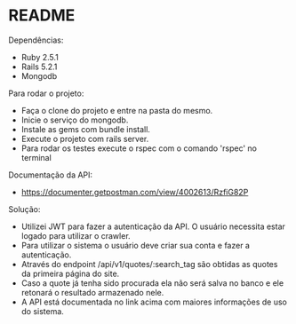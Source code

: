 # README

Dependências: 
- Ruby 2.5.1
- Rails 5.2.1
- Mongodb

Para rodar o projeto:

- Faça o clone do projeto e entre na pasta do mesmo.
- Inicie o serviço do mongodb.
- Instale as gems com bundle install.
- Execute o projeto com rails server.
- Para rodar os testes execute o rspec com o comando 'rspec' no terminal

Documentação da API:
- https://documenter.getpostman.com/view/4002613/RzfiG82P

Solução:
- Utilizei JWT para fazer a autenticação da API. O usuário necessita estar logado para utilizar o crawler.
- Para utilizar o sistema o usuário deve criar sua conta e fazer a autenticação.
- Através do endpoint /api/v1/quotes/:search_tag são obtidas as quotes da primeira página do site.
- Caso a quote já tenha sido procurada ela não será salva no banco e ele retonará o resultado armazenado nele.
- A API está documentada no link acima com maiores informações de uso do sistema.